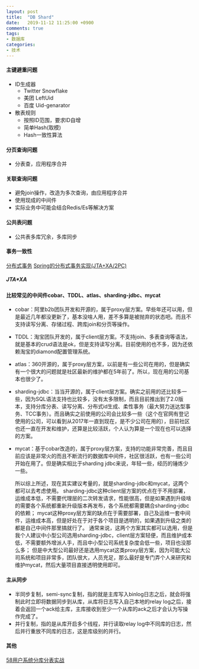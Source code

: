 ```yaml
---
layout: post
title:  "DB Shard"
date:   2019-11-12 11:25:00 +0900
comments: true
tags:
- 数据库
categories:
- 技术
---
```


#### 主键避重问题
- ID生成器
    - Twitter Snowflake
    - 美团 LeftUid
    - 百度 Uid-genarator
- 散表规则
    - 按照ID范围，要求ID自增
    - 简单Hash(取模)
    - Hash一致性算法

#### 分页查询问题
- 分表查，应用程序合并

#### 关联查询问题
- 避免join操作，改造为多次查询，由应用程序合并
- 使用现成的中间件
- 实际业务中可能会结合Redis/Es等解决方案

#### 公共表问题
- 公共表多库冗余，多库同步

#### 事务一致性
[分布式事务](http://www.tianshouzhi.com/api/tutorials/distributed_transaction/383)
[Spring的分布式事务实现(JTA+XA/2PC)](https://www.jdon.com/48829)
##### JTA*XA

#### 比较常见的中间件cobar、TDDL、atlas、sharding-jdbc、mycat
- cobar：阿里b2b团队开发和开源的，属于proxy层方案。早些年还可以用，但是最近几年都没更新了，基本没啥人用，差不多算是被抛弃的状态吧。而且不支持读写分离、存储过程、跨库join和分页等操作。
- TDDL：淘宝团队开发的，属于client层方案。不支持join、多表查询等语法，就是基本的crud语法是ok，但是支持读写分离。目前使用的也不多，因为还依赖淘宝的diamond配置管理系统。
- atlas：360开源的，属于proxy层方案，以前是有一些公司在用的，但是确实有一个很大的问题就是社区最新的维护都在5年前了。所以，现在用的公司基本也很少了。
- sharding-jdbc：当当开源的，属于client层方案。确实之前用的还比较多一些，因为SQL语法支持也比较多，没有太多限制，而且目前推出到了2.0版本，支持分库分表、读写分离、分布式id生成、柔性事务（最大努力送达型事务、TCC事务）。而且确实之前使用的公司会比较多一些（这个在官网有登记使用的公司，可以看到从2017年一直到现在，是不少公司在用的），目前社区也还一直在开发和维护，还算是比较活跃，个人认为算是一个现在也可以选择的方案。
- mycat：基于cobar改造的，属于proxy层方案，支持的功能非常完善，而且目前应该是非常火的而且不断流行的数据库中间件，社区很活跃，也有一些公司开始在用了。但是确实相比于sharding jdbc来说，年轻一些，经历的锤炼少一些。

    所以综上所述，现在其实建议考量的，就是sharding-jdbc和mycat，这两个都可以去考虑使用。
    sharding-jdbc这种client层方案的优点在于不用部署，运维成本低，不需要代理层的二次转发请求，性能很高，但是如果遇到升级啥的需要各个系统都重新升级版本再发布，各个系统都需要耦合sharding-jdbc的依赖；
    mycat这种proxy层方案的缺点在于需要部署，自己及运维一套中间件，运维成本高，但是好处在于对于各个项目是透明的，如果遇到升级之类的都是自己中间件那里搞就行了。
    通常来说，这两个方案其实都可以选用，但是我个人建议中小型公司选用sharding-jdbc，client层方案轻便，而且维护成本低，不需要额外增派人手，而且中小型公司系统复杂度会低一些，项目也没那么多；
    但是中大型公司最好还是选用mycat这类proxy层方案，因为可能大公司系统和项目非常多，团队很大，人员充足，那么最好是专门弄个人来研究和维护mycat，然后大量项目直接透明使用即可。

#### 主从同步
- 半同步复制，semi-sync复制，指的就是主库写入binlog日志之后，就会将强制此时立即将数据同步到从库，从库将日志写入自己本地的relay log之后，接着会返回一个ack给主库，主库接收到至少一个从库的ack之后才会认为写操作完成了。
- 并行复制，指的是从库开启多个线程，并行读取relay log中不同库的日志，然后并行重放不同库的日志，这是库级别的并行。    

#### 其他
[58用户系统分库分表实战](https://mp.weixin.qq.com/s?__biz=MjM5ODYxMDA5OQ==&mid=2651960212&idx=1&sn=ab4c52ab0309f7380f7e0207fa357128&pass_ticket=G8v3RrpK9Is7NJZH0fOShUfY8lp5oz9un8K5L24LeGGVtiBTXkBMc9UKkTMdQeDS)



